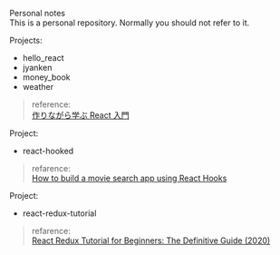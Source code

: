 Personal notes  
This is a personal repository. Normally you should not refer to it.

Projects:

- hello_react
- jyanken
- money_book
- weather

> reference:  
> [作りながら学ぶ React 入門](https://github.com/yuumi3/react_book)

Project:

- react-hooked

> refarence:  
> [How to build a movie search app using React Hooks](https://www.freecodecamp.org/news/how-to-build-a-movie-search-app-using-react-hooks-24eb72ddfaf7/)

Project:

- react-redux-tutorial

> refarence:  
> [React Redux Tutorial for Beginners: The Definitive Guide (2020)](https://www.valentinog.com/blog/redux/)

